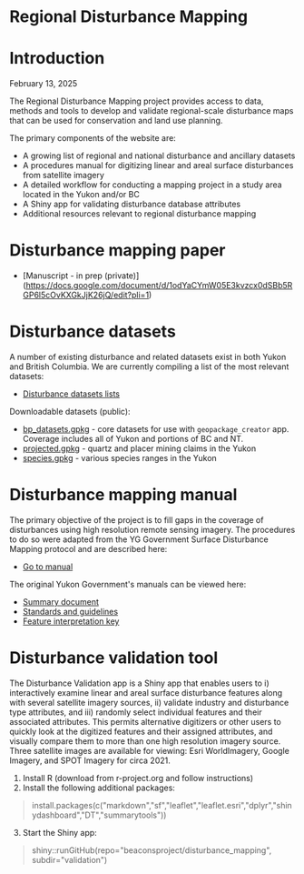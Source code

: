 # Regional Disturbance Mapping

# Introduction

February 13, 2025

The Regional Disturbance Mapping project provides access to data, methods and tools to develop and validate regional-scale disturbance maps that can be used for conservation and land use planning.

The primary components of the website are:

- A growing list of regional and national disturbance and ancillary datasets
- A procedures manual for digitizing linear and areal surface disturbances from satellite imagery
- A detailed workflow for conducting a mapping project in a study area located in the Yukon and/or BC
- A Shiny app for validating disturbance database attributes
- Additional resources relevant to regional disturbance mapping

# Disturbance mapping paper

- [Manuscript - in prep (private)] (https://docs.google.com/document/d/1odYaCYmW05E3kvzcx0dSBb5RGP6l5cOvKXGkJjK26jQ/edit?pli=1)

# Disturbance datasets

A number of existing disturbance and related datasets exist in both Yukon and British Columbia. We are currently compiling a list of the most relevant datasets:

- [Disturbance datasets lists](https://docs.google.com/spreadsheets/d/1jrF-9GxjVUxCpmETts-CGrAiqsv6Wm407Qsez8uCN8k/edit#gid=506214747)

Downloadable datasets (public):
- [bp_datasets.gpkg](https://drive.google.com/file/d/10864Smj6nCOB12c6B2F0bjqk3VCgshJV/view?usp=sharing) - core datasets for use with `geopackage_creator` app. Coverage includes all of Yukon and portions of BC and NT.
- [projected.gpkg](https://drive.google.com/file/d/10CYexK4VIPRb2iuqB_n8o7f9hlvVm_YJ/view?usp=sharing) - quartz and placer mining claims in the Yukon
- [species.gpkg](https://drive.google.com/file/d/1-yosX3t0I4JJ8vLVit4vuUwKFhLib-Ut/view?usp=sharing) - various species ranges in the Yukon

# Disturbance mapping manual

The primary objective of the project is to fill gaps in the coverage of disturbances using high resolution remote sensing imagery. The procedures to do so were adapted from the YG Government Surface Disturbance Mapping protocol and are described here:

- [Go to manual](https://github.com/beaconsproject/disturbance_mapping/tree/master/procedures)

The original Yukon Government's manuals can be viewed here:

- [Summary document](https://drive.google.com/file/d/1LUja-JRxFI0Q2jeqqi8j-X0G0QRrzGEI/view?usp=sharing)
- [Standards and guidelines](https://drive.google.com/file/d/1mwLDDqO4COUW-2n3l09A_Q9fu04yLp71/view?usp=sharing)
- [Feature interpretation key](https://drive.google.com/file/d/1SpcR-r_lQn_urERG8_CUl7oRQRJUxOri/view?usp=sharing)


# Disturbance validation tool

The Disturbance Validation app is a Shiny app that enables users to i) interactively examine linear and areal surface disturbance features along with several satellite imagery sources, ii) validate industry and disturbance type attributes, and iii) randomly select individual features and their associated attributes. This permits alternative digitizers or other users to quickly look at the digitized features and their assigned attributes, and visually compare them to more than one high resolution imagery source. Three satellite images are available for viewing: Esri WorldImagery, Google Imagery, and SPOT Imagery for circa 2021.

1. Install R (download from r-project.org and follow instructions)
2. Install the following additional packages:

>install.packages(c("markdown","sf","leaflet","leaflet.esri","dplyr","shinydashboard","DT","summarytools"))

3. Start the Shiny app:

>shiny::runGitHub(repo="beaconsproject/disturbance_mapping", subdir="validation")

